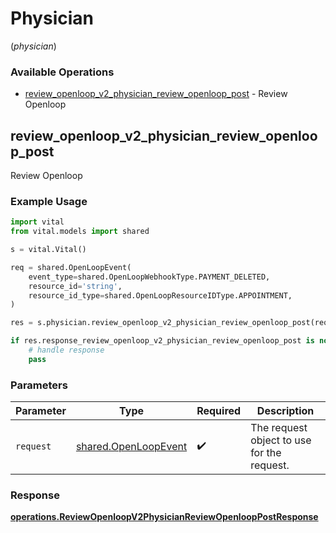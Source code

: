 # Physician
(*physician*)

### Available Operations

* [review_openloop_v2_physician_review_openloop_post](#review_openloop_v2_physician_review_openloop_post) - Review Openloop

## review_openloop_v2_physician_review_openloop_post

Review Openloop

### Example Usage

```python
import vital
from vital.models import shared

s = vital.Vital()

req = shared.OpenLoopEvent(
    event_type=shared.OpenLoopWebhookType.PAYMENT_DELETED,
    resource_id='string',
    resource_id_type=shared.OpenLoopResourceIDType.APPOINTMENT,
)

res = s.physician.review_openloop_v2_physician_review_openloop_post(req)

if res.response_review_openloop_v2_physician_review_openloop_post is not None:
    # handle response
    pass
```

### Parameters

| Parameter                                                    | Type                                                         | Required                                                     | Description                                                  |
| ------------------------------------------------------------ | ------------------------------------------------------------ | ------------------------------------------------------------ | ------------------------------------------------------------ |
| `request`                                                    | [shared.OpenLoopEvent](../../models/shared/openloopevent.md) | :heavy_check_mark:                                           | The request object to use for the request.                   |


### Response

**[operations.ReviewOpenloopV2PhysicianReviewOpenloopPostResponse](../../models/operations/reviewopenloopv2physicianreviewopenlooppostresponse.md)**

